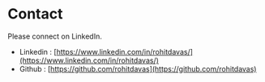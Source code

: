 # Contact 

Please connect on LinkedIn. 

- Linkedin : [https://www.linkedin.com/in/rohitdavas/](https://www.linkedin.com/in/rohitdavas/)
- Github : [https://github.com/rohitdavas](https://github.com/rohitdavas)
